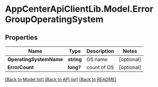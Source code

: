 # AppCenterApiClientLib.Model.ErrorGroupOperatingSystem
## Properties

Name | Type | Description | Notes
------------ | ------------- | ------------- | -------------
**OperatingSystemName** | **string** | OS name | [optional] 
**ErrorCount** | **long?** | count of OS | [optional] 

[[Back to Model list]](../README.md#documentation-for-models) [[Back to API list]](../README.md#documentation-for-api-endpoints) [[Back to README]](../README.md)

